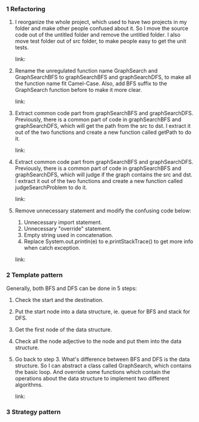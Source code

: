### 1 Refactoring
1. I reorganize the whole project, which used to have two projects in my folder and 
make other people confused about it. So I move the source code out of the untitled 
folder and remove the untitled folder. I also move test folder out of src folder, 
to make people easy to get the unit tests.
    
    link:
2. Rename the unregulated function name GraphSearch and GraphSearchBFS to 
graphSearchBFS and graphSearchDFS, to make all the function name fit Camel-Case. 
Also, add BFS suffix to the GraphSearch function before to make it more clear.

    link:
3. Extract common code part from graphSearchBFS and graphSearchDFS. Previously, there
is a common part of code in graphSearchBFS and graphSearchDFS, which will get the 
path from the src to dst. I extract it out of the two functions and create a new 
function called getPath to do it.

    link:
4. Extract common code part from graphSearchBFS and graphSearchDFS. Previously, there
is a common part of code in graphSearchBFS and graphSearchDFS, which will judge if 
the graph contains the src and dst. I extract it out of the two functions and create 
a new function called judgeSearchProblem to do it.

    link:
5. Remove unnecessary statement and modify the confusing code below:
   1. Unnecessary import statement.
   2. Unnecessary "override" statement.
   3. Empty string used in concatenation.
   4. Replace System.out.println(e) to e.printStackTrace() to get more info when 
   catch exception.
    
   link:

### 2 Template pattern
Generally, both BFS and DFS can be done in 5 steps:
1. Check the start and the destination.
2. Put the start node into a data structure, ie. queue for BFS and stack for DFS.
3. Get the first node of the data structure.
4. Check all the node adjective to the node and put them into the data structure.
5. Go back to step 3.
What's difference between BFS and DFS is the data structure. So I can abstract a 
class called GraphSearch, which contains the basic loop. And override some functions 
which contain the operations about the data structure to implement two different algorithms.

    link:

### 3 Strategy pattern
